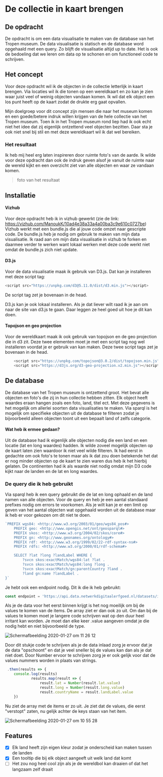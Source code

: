 # De collectie in kaart brengen

## De opdracht
De opdracht is om een data visualisatie te maken van de database van het Tropen museum. De data visualisatie is statisch en de database word opgehaald met een query. Zo blijft de visualisatie altijd up to date. Het is ook de bedoeling dat we leren om data op te schonen en om functioneel code te schrijven. 

## Het concept 
Voor deze opdracht wil ik de objecten in de collectie letterlijk in kaart brengen. Via locaties wil ik die tonen op een wereldkaart en zo kan je zien waar juist veel of weinig objecten vandaan komen. Ik wil dat elk object een los punt heeft op de kaart zodat de drukte erg gaat opvallen. 

Mijn doelgroep voor dit concept zijn mensen die naar het museum komen en een goede/betere indruk willen krijgen van de hele collectie van het Tropen museum. Toen ik in het Tropen museum rond liep had ik ook echt niet het idee dat zij eigenlijk ontzettend veel objecten bezitten. Daar sta je ook niet snel bij stil en met deze wereldkaart wil ik dat wel bereiken. 

### Het resultaat
Ik heb mij heel erg laten inspireren door ruimte foto's van de aarde. Ik wilde voor deze opdracht dan ook de indruk geven alsof je vanuit de ruimte naar de wereld kijkt en een overzicht ziet van alle objecten en waar ze vandaan komen. 

> foto van het resultaat

## Installatie

#### Vizhub
Voor deze opdracht heb ik in vizhub gewerkt (zie de link: https://vizhub.com/ManoukK/10ad4e38a33a4a00ba3c9e610c0727be) Vizhub werkt met een bundle.js die al jouw code omzet naar gescripte code. De bundle.js heb je nodig om gebruik te maken van mijn data visualisatie. Ik raad aan om mijn data visualisatie in vizhub te forken en daarmee verder te werken want lokaal werken met deze code werkt niet omdat de bundle.js zich niet update. 

#### D3.js
Voor de data visualisatie maak ik gebruik van D3.js. Dat kan je installeren met deze script tag:
```js
<script src="https://unpkg.com/d3@5.11.0/dist/d3.min.js"></script>
```
De script tag zet je bovenaan in de head. 

D3.js kan je ook lokaal installeren. Als je dat liever wilt raad ik je aan om naar de site van d3.js te gaan. Daar leggen ze heel goed uit hoe je dit kan doen. 

#### Topojson en geo projection
Voor de wereldkaart maak ik ook gebruik van topojson en de geo projection die in d3 zit. Deze twee elementen moet je met een script tag nog wel installeren voordat je er gebruik van kan maken. Deze twee script tags zet je bovenaan in de head. 
```js
    <script src="https://unpkg.com/topojson@3.0.2/dist/topojson.min.js"></script>
    <script src="https://d3js.org/d3-geo-projection.v2.min.js"></script>
```

## De database
De database van het Tropen museum is ontzettend groot. Het bevat alle objecten en foto's die zij in hun collectie hebben zitten. Elk object heeft waardes eraan hangen zoals een foto, land, titel ect. Met deze gegevens is het mogelijk om allerlei soorten data visualisaties te maken. Via sparql is het mogelijk om specifieke objecten uit de database te filteren zodat je bijvoorbeeld alleen objecten toont uit een bepaalt land of zelfs categorie. 

#### Wat heb ik ermee gedaan?
Uit de database had ik eigenlijk alle objecten nodig die een land en een locatie (lat en long waardes) hadden. Ik wilde zoveel mogelijk objecten op de kaart laten zien waardoor ik niet veel wilde filteren. Ik had eerst in gedachte om ook foto's te tonen maar als ik dat zou doen betekende het dat er nog minder objecten op de kaart te zien waren dus heb ik het hierbij gelaten. De continenten had ik als waarde niet nodig omdat mijn D3 code kijkt naar de landen en de lat en long waardes. 

### De query die ik heb gebruikt
Via sparql heb ik een query gebruikt die de lat en long ophaald en de land namen van alle objecten. Voor de query en heb je een aantal standaard prefixes nodig om errors te voorkomen. Als je wilt kan je er een limit op geven van het aantal objecten wat opgehaald worden uit de database maar ik heb er voor gekozen om dit niet te doen. 
```js
`PREFIX wgs84: <http://www.w3.org/2003/01/geo/wgs84_pos#>
	PREFIX geo: <http://www.opengis.net/ont/geosparql#>
	PREFIX skos: <http://www.w3.org/2004/02/skos/core#>
	PREFIX gn: <http://www.geonames.org/ontology#>
	PREFIX rdf: <http://www.w3.org/1999/02/22-rdf-syntax-ns#>
	PREFIX rdfs: <http://www.w3.org/2000/01/rdf-schema#>

	SELECT ?lat ?long ?landLabel WHERE {
 		?svcn skos:exactMatch/wgs84:lat ?lat .
 		?svcn skos:exactMatch/wgs84:long ?long .
 		?svcn skos:exactMatch/gn:parentCountry ?land .
 		?land gn:name ?landLabel .
}`
```

Je hebt ook een endpoint nodig. Dit ik die ik heb gebruikt: 
```js
const endpoint = 'https://api.data.netwerkdigitaalerfgoed.nl/datasets/ivo/NMVW/services/NMVW-13/sparql'
```

Als je de data voor het eerst binnen krijgt is het nog moeilijk om bij de values te komen van de items. De array ziet er dan ook zo uit. Om dan bij de values te komen moet je langere code schrijven wat op den duur heel irritant kan worden. Je moet dan elke keer .value aangeven omdat je die nodig hebt en niet bijvoorbeeld de type. 

![Schermafbeelding 2020-01-27 om 11 26 12](https://user-images.githubusercontent.com/45541885/73269013-48e81000-41dc-11ea-886b-457d11d16688.png)

Door dit stukje code te schrijven als je de data inlaad zorg je ervoor dat je de data "opschoont" en dat je veel sneller bij de values kan dan als je dat niet doet. Door Number ervoor te schrijven zorg je er ook gelijk voor dat de values nummers worden in plaats van strings. 
```js
 .then(results => {
    console.log(results)
    		results.map(result => {
    			result.lat = Number(result.lat.value)
    			result.long = Number(result.long.value)
    			result.countryName = result.landLabel.value
    }) 
```

Nu ziet de array met de items er zo uit. Je ziet dat de values, die eerst "verstopt" zaten, nu gelijk achter de keys staan van het item. 

![Schermafbeelding 2020-01-27 om 10 55 28](https://user-images.githubusercontent.com/45541885/73269587-65387c80-41dd-11ea-98ba-88768d273ccc.png)

## Features 
- [x] Elk land heeft zijn eigen kleur zodat je onderscheid kan maken tussen de landen
- [x] Een tooltip die bij elk object aangeeft uit welk land dat komt
- [ ] Het zou nog heel cool zijn als je de wereldbol kan draaien of dat het langzaam zelf draait 
